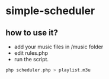 # simple-scheduler

## how to use it?


- add your music files in /music folder
- edit rules.php
- run the script.

```php
php scheduler.php > playlist.m3u
```

